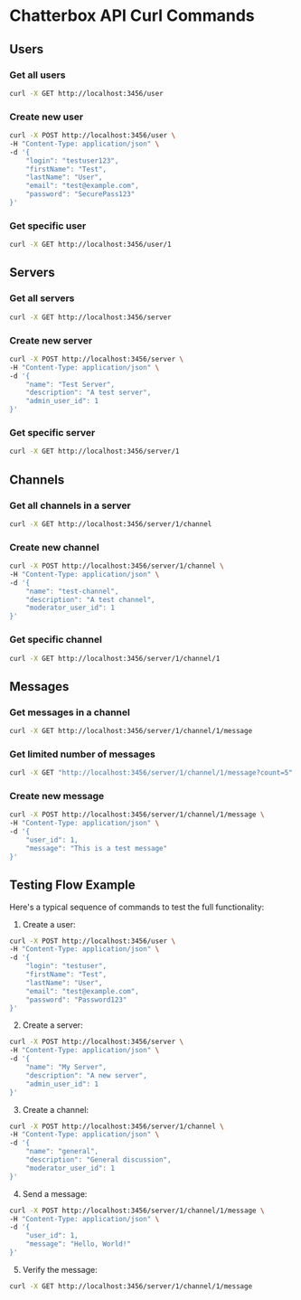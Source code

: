 # Chatterbox API Curl Commands

## Users

### Get all users
```bash
curl -X GET http://localhost:3456/user
```

### Create new user
```bash
curl -X POST http://localhost:3456/user \
-H "Content-Type: application/json" \
-d '{
    "login": "testuser123",
    "firstName": "Test",
    "lastName": "User",
    "email": "test@example.com",
    "password": "SecurePass123"
}'
```

### Get specific user
```bash
curl -X GET http://localhost:3456/user/1
```

## Servers

### Get all servers
```bash
curl -X GET http://localhost:3456/server
```

### Create new server
```bash
curl -X POST http://localhost:3456/server \
-H "Content-Type: application/json" \
-d '{
    "name": "Test Server",
    "description": "A test server",
    "admin_user_id": 1
}'
```

### Get specific server
```bash
curl -X GET http://localhost:3456/server/1
```

## Channels

### Get all channels in a server
```bash
curl -X GET http://localhost:3456/server/1/channel
```

### Create new channel
```bash
curl -X POST http://localhost:3456/server/1/channel \
-H "Content-Type: application/json" \
-d '{
    "name": "test-channel",
    "description": "A test channel",
    "moderator_user_id": 1
}'
```

### Get specific channel
```bash
curl -X GET http://localhost:3456/server/1/channel/1
```

## Messages

### Get messages in a channel
```bash
curl -X GET http://localhost:3456/server/1/channel/1/message
```

### Get limited number of messages
```bash
curl -X GET "http://localhost:3456/server/1/channel/1/message?count=5"
```

### Create new message
```bash
curl -X POST http://localhost:3456/server/1/channel/1/message \
-H "Content-Type: application/json" \
-d '{
    "user_id": 1,
    "message": "This is a test message"
}'
```

## Testing Flow Example

Here's a typical sequence of commands to test the full functionality:

1. Create a user:
```bash
curl -X POST http://localhost:3456/user \
-H "Content-Type: application/json" \
-d '{
    "login": "testuser",
    "firstName": "Test",
    "lastName": "User",
    "email": "test@example.com",
    "password": "Password123"
}'
```

2. Create a server:
```bash
curl -X POST http://localhost:3456/server \
-H "Content-Type: application/json" \
-d '{
    "name": "My Server",
    "description": "A new server",
    "admin_user_id": 1
}'
```

3. Create a channel:
```bash
curl -X POST http://localhost:3456/server/1/channel \
-H "Content-Type: application/json" \
-d '{
    "name": "general",
    "description": "General discussion",
    "moderator_user_id": 1
}'
```

4. Send a message:
```bash
curl -X POST http://localhost:3456/server/1/channel/1/message \
-H "Content-Type: application/json" \
-d '{
    "user_id": 1,
    "message": "Hello, World!"
}'
```

5. Verify the message:
```bash
curl -X GET http://localhost:3456/server/1/channel/1/message
```
